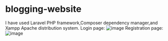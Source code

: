 # blogging-website
I have used Laravel PHP framework,Composer dependency manager,and Xampp Apache distribution system.
Login page:
![image](https://github.com/sidd2423/blogging-website/assets/112332747/aec8cabd-7cf8-443c-aa91-e544c4d9ca01)
Registration page:
![image](https://github.com/sidd2423/blogging-website/assets/112332747/1a16c17b-df63-4702-b070-be17d4f4afc3)

